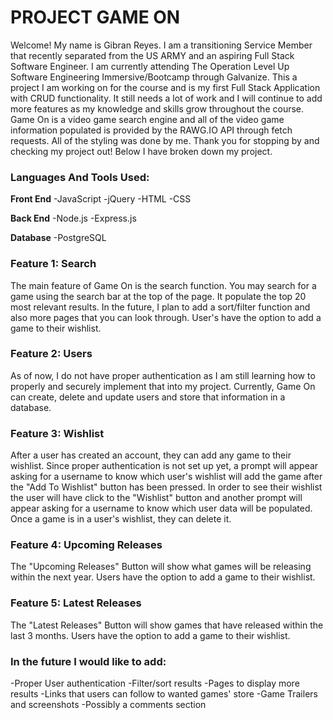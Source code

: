 # PROJECT GAME ON

Welcome! My name is Gibran Reyes. I am a transitioning Service Member that recently separated from the US ARMY and an aspiring Full Stack Software Engineer. I am currently attending The Operation Level Up Software Engineering Immersive/Bootcamp through Galvanize. This a project I am working on for the course and is my first Full Stack Application with CRUD functionality. It still needs a lot of work and I will continue to add more features as my knowledge and skills grow throughout the course. Game On is a video game search engine and all of the video game information populated is provided by the RAWG.IO API through fetch requests. All of the styling was done by me. Thank you for stopping by and checking my project out! Below I have broken down my project.

### Languages And Tools Used:
**Front End**
-JavaScript
-jQuery
-HTML
-CSS

**Back End**
-Node.js
-Express.js

**Database**
-PostgreSQL

### Feature 1: Search
The main feature of Game On is the search function. You may search for a game using the search bar at the top of the page. It populate the top 20 most relevant results. In the future, I plan to add a sort/filter function and also more pages that you can look through. User's have the option to add a game to their wishlist.

### Feature 2: Users
As of now, I do not have proper authentication as I am still learning how to properly and securely implement that into my project. Currently, Game On can create, delete and update users and store that information in a database. 

### Feature 3: Wishlist
After a user has created an account, they can add any game to their wishlist. Since proper authentication is not set up yet, a prompt will appear asking for a username to know which user's wishlist will add the game after the "Add To Wishlist" button has been pressed. In order to see their wishlist the user will have click to the "Wishlist" button and another prompt will appear asking for a username to know which user data will be populated. Once a game is in a user's wishlist, they can delete it.

### Feature 4: Upcoming Releases
The "Upcoming Releases" Button will show what games will be releasing within the next year. Users have the option to add a game to their wishlist.


### Feature 5: Latest Releases
The "Latest Releases" Button will show games that have released within the last 3 months. Users have the option to add a game to their wishlist.

### In the future I would like to add:
-Proper User authentication
-Filter/sort results
-Pages to display more results
-Links that users can follow to wanted games' store
-Game Trailers and screenshots
-Possibly a comments section







